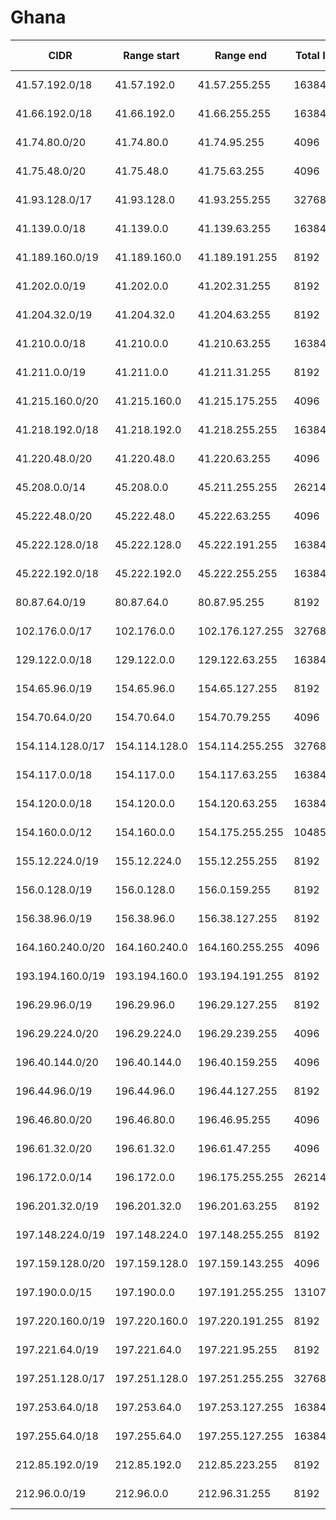 # Ghana

CIDR               | Range start     | Range end       | Total IPs  | Assign date | Owner
------------------ | --------------- | --------------- | ---------- | ----------- | -----
41.57.192.0/18     | 41.57.192.0     | 41.57.255.255   | 16384      | 2011-12-15  | 
41.66.192.0/18     | 41.66.192.0     | 41.66.255.255   | 16384      | 2010-03-09  | 
41.74.80.0/20      | 41.74.80.0      | 41.74.95.255    | 4096       | 2010-04-13  | 
41.75.48.0/20      | 41.75.48.0      | 41.75.63.255    | 4096       | 2010-11-11  | 
41.93.128.0/17     | 41.93.128.0     | 41.93.255.255   | 32768      | 2010-03-30  | 
41.139.0.0/18      | 41.139.0.0      | 41.139.63.255   | 16384      | 2009-07-14  | 
41.189.160.0/19    | 41.189.160.0    | 41.189.191.255  | 8192       | 2013-04-12  | 
41.202.0.0/19      | 41.202.0.0      | 41.202.31.255   | 8192       | 2007-06-29  | 
41.204.32.0/19     | 41.204.32.0     | 41.204.63.255   | 8192       | 2006-05-31  | 
41.210.0.0/18      | 41.210.0.0      | 41.210.63.255   | 16384      | 2007-03-22  | 
41.211.0.0/19      | 41.211.0.0      | 41.211.31.255   | 8192       | 2007-06-19  | 
41.215.160.0/20    | 41.215.160.0    | 41.215.175.255  | 4096       | 2008-07-22  | 
41.218.192.0/18    | 41.218.192.0    | 41.218.255.255  | 16384      | 2009-03-26  | 
41.220.48.0/20     | 41.220.48.0     | 41.220.63.255   | 4096       | 2006-03-31  | 
45.208.0.0/14      | 45.208.0.0      | 45.211.255.255  | 262144     | 2015-04-22  | 
45.222.48.0/20     | 45.222.48.0     | 45.222.63.255   | 4096       | 2016-06-29  | 
45.222.128.0/18    | 45.222.128.0    | 45.222.191.255  | 16384      | 2016-06-21  | 
45.222.192.0/18    | 45.222.192.0    | 45.222.255.255  | 16384      | 2016-06-14  | 
80.87.64.0/19      | 80.87.64.0      | 80.87.95.255    | 8192       | 2001-08-23  | 
102.176.0.0/17     | 102.176.0.0     | 102.176.127.255 | 32768      | 2017-12-15  | 
129.122.0.0/18     | 129.122.0.0     | 129.122.63.255  | 16384      | 2015-10-07  | 
154.65.96.0/19     | 154.65.96.0     | 154.65.127.255  | 8192       | 2013-10-09  | 
154.70.64.0/20     | 154.70.64.0     | 154.70.79.255   | 4096       | 2013-11-27  | 
154.114.128.0/17   | 154.114.128.0   | 154.114.255.255 | 32768      | 2017-06-08  | 
154.117.0.0/18     | 154.117.0.0     | 154.117.63.255  | 16384      | 2015-03-03  | 
154.120.0.0/18     | 154.120.0.0     | 154.120.63.255  | 16384      | 2014-09-04  | 
154.160.0.0/12     | 154.160.0.0     | 154.175.255.255 | 1048576    | 2017-03-30  | 
155.12.224.0/19    | 155.12.224.0    | 155.12.255.255  | 8192       | 2016-06-17  | 
156.0.128.0/19     | 156.0.128.0     | 156.0.159.255   | 8192       | 2017-09-14  | 
156.38.96.0/19     | 156.38.96.0     | 156.38.127.255  | 8192       | 2017-08-18  | 
164.160.240.0/20   | 164.160.240.0   | 164.160.255.255 | 4096       | 2016-05-27  | 
193.194.160.0/19   | 193.194.160.0   | 193.194.191.255 | 8192       | 2005-02-21  | 
196.29.96.0/19     | 196.29.96.0     | 196.29.127.255  | 8192       | 2005-07-11  | 
196.29.224.0/20    | 196.29.224.0    | 196.29.239.255  | 4096       | 2006-01-19  | 
196.40.144.0/20    | 196.40.144.0    | 196.40.159.255  | 4096       | 2013-03-06  | 
196.44.96.0/19     | 196.44.96.0     | 196.44.127.255  | 8192       | 2005-11-29  | 
196.46.80.0/20     | 196.46.80.0     | 196.46.95.255   | 4096       | 2006-12-06  | 
196.61.32.0/20     | 196.61.32.0     | 196.61.47.255   | 4096       | 2016-10-28  | 
196.172.0.0/14     | 196.172.0.0     | 196.175.255.255 | 262144     | 2015-11-10  | 
196.201.32.0/19    | 196.201.32.0    | 196.201.63.255  | 8192       | 2004-06-07  | 
197.148.224.0/19   | 197.148.224.0   | 197.148.255.255 | 8192       | 2012-07-04  | 
197.159.128.0/20   | 197.159.128.0   | 197.159.143.255 | 4096       | 2011-09-05  | 
197.190.0.0/15     | 197.190.0.0     | 197.191.255.255 | 131072     | 2013-06-25  | 
197.220.160.0/19   | 197.220.160.0   | 197.220.191.255 | 8192       | 2011-05-30  | 
197.221.64.0/19    | 197.221.64.0    | 197.221.95.255  | 8192       | 2011-06-29  | 
197.251.128.0/17   | 197.251.128.0   | 197.251.255.255 | 32768      | 2011-10-21  | 
197.253.64.0/18    | 197.253.64.0    | 197.253.127.255 | 16384      | 2011-04-01  | 
197.255.64.0/18    | 197.255.64.0    | 197.255.127.255 | 16384      | 2010-12-14  | 
212.85.192.0/19    | 212.85.192.0    | 212.85.223.255  | 8192       | 2009-01-14  | 
212.96.0.0/19      | 212.96.0.0      | 212.96.31.255   | 8192       | 2000-07-06  | 
